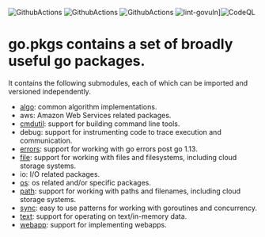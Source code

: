 ![GithubActions](https://github.com/cosnicolaou/pbzip2/actions/workflows/linux.yml/badge.svg)
![GithubActions](https://github.com/cosnicolaou/pbzip2/actions/workflows/macos.yml/badge.svg)
![GithubActions](https://github.com/cosnicolaou/pbzip2/actions/workflows/windows.yml/badge.svg)
![lint-govuln](https://github.com/cloudengio/go.pkgs/actions/workflows/lint-govuln.yml/badge.svg)]![CodeQL](https://github.com/cloudengio/go.pkgs/actions/workflows/codeql.yml/badge.svg)

# go.pkgs contains a set of broadly useful go packages.

It contains the following submodules, each of which can be imported and
versioned independently. 

- [algo](algo/README.md): common algorithm implementations.
- aws: Amazon Web Services related packages.
- [cmdutil](cmdutil/README.md): support for building command line tools.
- debug: support for instrumenting code to trace execution and communication.
- [errors](errors/README.md): support for working with go errors post go 1.13.
- [file](file/README.md): support for working with files and filesystems, including cloud storage systems.
- io: I/O related packages.
- [os](os/README.md): os related and/or specific packages.
- [path](path/README.md): support for working with paths and filenames, including cloud storage systems.
- [sync](sync/README.md): easy to use patterns for working with goroutines and concurrency.
- [text](text/README.md): support for operating on text/in-memory data.
- [webapp](webapp/README.md): support for implementing webapps.
